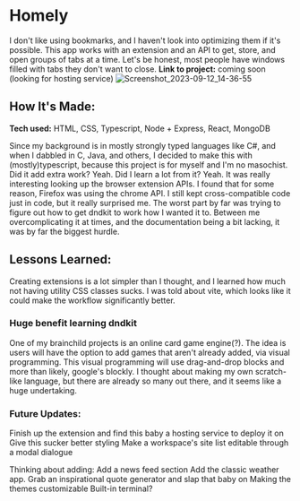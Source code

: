 # Homely
I don't like using bookmarks, and I haven't look into optimizing them if it's possible. This app works with an extension and an API to get, store, and open groups of tabs at a time. Let's be honest, most people have windows filled with tabs they don't want to close.
**Link to project:** coming soon (looking for hosting service)
![Screenshot_2023-09-12_14-36-55](https://github.com/MyNameIsAndrew-Mangix/startpage/assets/67389882/6430d251-4c35-498b-a737-ad8ce5e297ab)


## How It's Made:

**Tech used:** HTML, CSS, Typescript, Node + Express, React, MongoDB

Since my background is in mostly strongly typed languages like C#, and when I dabbled in C, Java, and others, I decided to make this with (mostly)typescript, because this project is for myself and I'm no masochist. Did it add extra work? Yeah. Did I learn a lot from it? Yeah. It was really interesting looking up the browser extension APIs. I found that for some reason, Firefox was using the chrome API. I still kept cross-compatible code just in code, but it really surprised me. The worst part by far was trying to figure out how to get dndkit to work how I wanted it to. Between me overcomplicating it at times, and the documentation being a bit lacking, it was by far the biggest hurdle.


## Lessons Learned:

Creating extensions is a lot simpler than I thought, and I learned how much not having utility CSS classes sucks. I was told about vite, which looks like it could make the workflow significantly better. 
### Huge benefit learning dndkit
One of my brainchild projects is an online card game engine(?). The idea is users will have the option to add games that aren't already added, via visual programming. This visual programming will use drag-and-drop blocks and more than likely, google's blockly. I thought about making my own scratch-like language, but there are already so many out there, and it seems like a huge undertaking.

### Future Updates:
Finish up the extension and find this baby a hosting service to deploy it on
Give this sucker better styling
Make a workspace's site list editable through a modal dialogue


Thinking about adding: 
Add a news feed section
Add the classic weather app.
Grab an inspirational quote generator and slap that baby on
Making the themes customizable
Built-in terminal?
